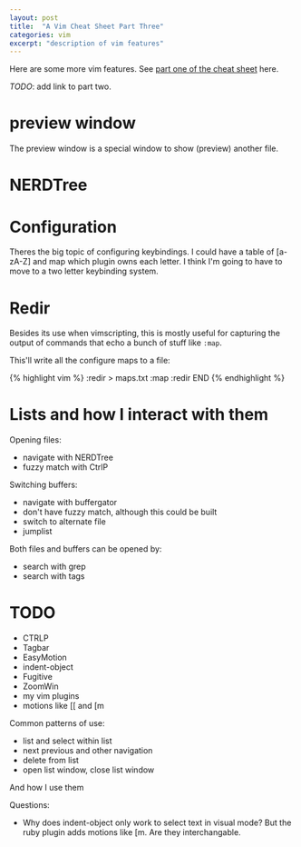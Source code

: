 ```yaml
---
layout: post
title:  "A Vim Cheat Sheet Part Three"
categories: vim
excerpt: "description of vim features"
---
```


Here are some more vim features. See <a href="{{ site.url }}/vim/2013/09/29/vim_cheat_sheet_part_one.html">part one of the cheat sheet</a> here.

*TODO*: add link to part two.

# preview window

The preview window is a special window to show (preview) another file.

# NERDTree

# Configuration

Theres the big topic of configuring keybindings. I could have a table of
<leader>[a-zA-Z] and map which plugin owns each letter. I think I'm
going to have to move to a two letter keybinding system.

# Redir

Besides its use when vimscripting, this is mostly useful for
capturing the output of commands that echo a bunch of stuff like `:map`.

This'll write all the configure maps to a file:

{% highlight vim %}
:redir > maps.txt
:map
:redir END
{% endhighlight %}

# Lists and how I interact with them

Opening files:

* navigate with NERDTree
* fuzzy match with CtrlP

Switching buffers:

* navigate with buffergator
* don't have fuzzy match, although this could be built
* switch to alternate file
* jumplist

Both files and buffers can be opened by:

* search with grep
* search with tags

# TODO

* CTRLP
* Tagbar
* EasyMotion
* indent-object
* Fugitive
* ZoomWin
* my vim plugins
* motions like [[ and [m

Common patterns of use:
* list and select within list
* next previous and other navigation
* delete from list
* open list window, close list window

And how I use them

Questions:
* Why does indent-object only work to select text in visual mode? But
  the ruby plugin adds motions like [m. Are they interchangable.

